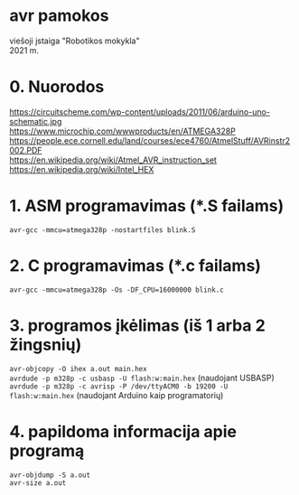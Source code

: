 # avr pamokos
viešoji įstaiga "Robotikos mokykla"  
2021 m.  
# 0. Nuorodos
https://circuitscheme.com/wp-content/uploads/2011/06/arduino-uno-schematic.jpg  
https://www.microchip.com/wwwproducts/en/ATMEGA328P  
https://people.ece.cornell.edu/land/courses/ece4760/AtmelStuff/AVRinstr2002.PDF  
https://en.wikipedia.org/wiki/Atmel_AVR_instruction_set  
https://en.wikipedia.org/wiki/Intel_HEX  
# 1. ASM programavimas (\*.S failams)
`avr-gcc -mmcu=atmega328p -nostartfiles blink.S`  
# 2. C programavimas (\*.c failams)
`avr-gcc -mmcu=atmega328p -Os -DF_CPU=16000000 blink.c`  
# 3. programos įkėlimas (iš 1 arba 2 žingsnių)
`avr-objcopy -O ihex a.out main.hex`  
`avrdude -p m328p -c usbasp -U flash:w:main.hex` (naudojant USBASP)  
`avrdude -p m328p -c avrisp -P /dev/ttyACM0 -b 19200 -U flash:w:main.hex` (naudojant Arduino kaip programatorių)  
# 4. papildoma informacija apie programą
`avr-objdump -S a.out`  
`avr-size a.out`  
